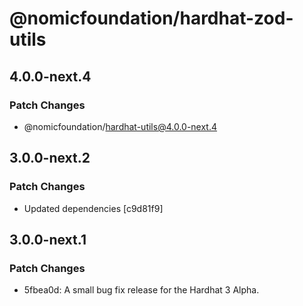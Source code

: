 # @nomicfoundation/hardhat-zod-utils

## 4.0.0-next.4

### Patch Changes

- @nomicfoundation/hardhat-utils@4.0.0-next.4

## 3.0.0-next.2

### Patch Changes

- Updated dependencies [c9d81f9]

## 3.0.0-next.1

### Patch Changes

- 5fbea0d: A small bug fix release for the Hardhat 3 Alpha.
